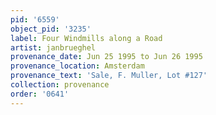 ```yaml
---
pid: '6559'
object_pid: '3235'
label: Four Windmills along a Road
artist: janbrueghel
provenance_date: Jun 25 1995 to Jun 26 1995
provenance_location: Amsterdam
provenance_text: 'Sale, F. Muller, Lot #127'
collection: provenance
order: '0641'
---
```

